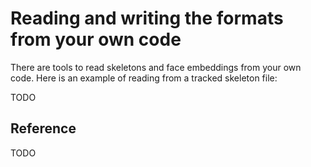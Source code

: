 # Reading and writing the formats from your own code

There are tools to read skeletons and face embeddings from your own code. Here
is an example of reading from a tracked skeleton file:

TODO

## Reference

TODO

